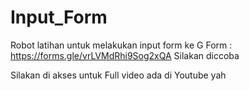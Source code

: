 # Input_Form
Robot latihan untuk melakukan input form ke G Form : https://forms.gle/vrLVMdRhi9Sog2xQA Silakan diccoba

Silakan di akses untuk Full video ada di Youtube yah 
